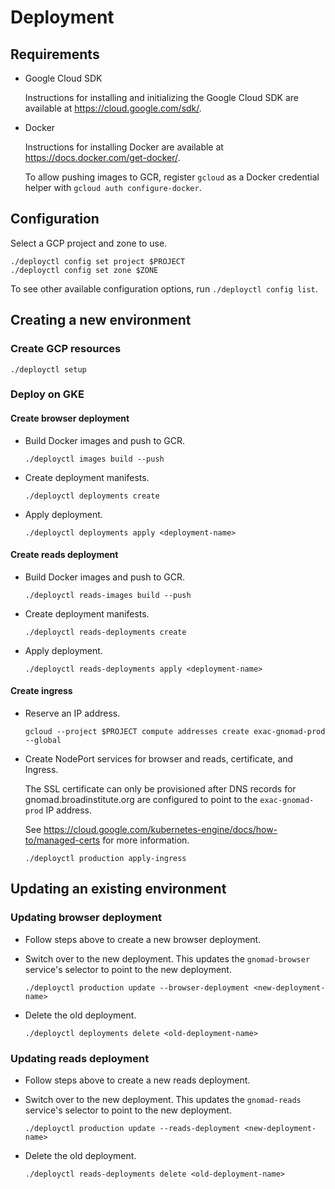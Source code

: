 # Deployment

## Requirements

- Google Cloud SDK

  Instructions for installing and initializing the Google Cloud SDK are available at https://cloud.google.com/sdk/.

- Docker

  Instructions for installing Docker are available at https://docs.docker.com/get-docker/.

  To allow pushing images to GCR, register `gcloud` as a Docker credential helper with `gcloud auth configure-docker`.

## Configuration

Select a GCP project and zone to use.

```
./deployctl config set project $PROJECT
./deployctl config set zone $ZONE
```

To see other available configuration options, run `./deployctl config list`.

## Creating a new environment

### Create GCP resources

```
./deployctl setup
```

### Deploy on GKE

#### Create browser deployment

- Build Docker images and push to GCR.

  ```
  ./deployctl images build --push
  ```

- Create deployment manifests.

  ```
  ./deployctl deployments create
  ```

- Apply deployment.

  ```
  ./deployctl deployments apply <deployment-name>
  ```

#### Create reads deployment

- Build Docker images and push to GCR.

  ```
  ./deployctl reads-images build --push
  ```

- Create deployment manifests.

  ```
  ./deployctl reads-deployments create
  ```

- Apply deployment.

  ```
  ./deployctl reads-deployments apply <deployment-name>
  ```

#### Create ingress

- Reserve an IP address.

  ```
  gcloud --project $PROJECT compute addresses create exac-gnomad-prod --global
  ```

- Create NodePort services for browser and reads, certificate, and Ingress.

  The SSL certificate can only be provisioned after DNS records for gnomad.broadinstitute.org are configured to
  point to the `exac-gnomad-prod` IP address.

  See https://cloud.google.com/kubernetes-engine/docs/how-to/managed-certs for more information.

  ```
  ./deployctl production apply-ingress
  ```

## Updating an existing environment

### Updating browser deployment

- Follow steps above to create a new browser deployment.

- Switch over to the new deployment. This updates the `gnomad-browser` service's selector to point to the new deployment.

  ```
  ./deployctl production update --browser-deployment <new-deployment-name>
  ```

- Delete the old deployment.

  ```
  ./deployctl deployments delete <old-deployment-name>
  ```

### Updating reads deployment

- Follow steps above to create a new reads deployment.

- Switch over to the new deployment. This updates the `gnomad-reads` service's selector to point to the new deployment.

  ```
  ./deployctl production update --reads-deployment <new-deployment-name>
  ```

- Delete the old deployment.

  ```
  ./deployctl reads-deployments delete <old-deployment-name>
  ```
